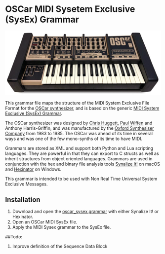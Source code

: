 # OSCar MIDI Sysetem Exclusive (SysEx) Grammar

![OSCar screenshot](https://github.com/codemechanic/oscar-sysex-grammar/blob/main/images/oscar.jpg?raw=true)

This grammar file maps the structure of the MIDI System Exclusive File Format for the [OSCar synthesizer](https://en.wikipedia.org/wiki/OSC_OSCar), and is based on the generic [MIDI System Exclusive (SysEx) Grammar](https://github.com/codemechanic/midi-sysex-grammar).

The OSCar synthesizer was designed by [Chris Huggett](https://en.wikipedia.org/wiki/Chris_Huggett), [Paul Wiffen](http://www.electricityclub.co.uk/synth-guru-interview/) and Anthony Harris-Griffin, and was manufactured by the [Oxford Synthesiser Company](https://en.wikipedia.org/wiki/Oxford_Synthesiser_Company) from 1983 to 1985. The OSCar was ahead of its time in several ways and was one of the few mono-synths of its time to have MIDI.

Grammars are stored as XML and support both Python and Lua scripting languages. They are powerful in that they can export to C structs as well as inherit structures from object oriented languages. Grammars are used in conjunction with the hex and binary file analysis tools [Synalize It!](https://www.synalysis.net) on macOS and [Hexinator](https://hexinator.com) on Windows.

This grammar is intended to be used with Non Real Time Universal System Exclusive Messages.


## Installation
1. Download and open the <a href="https://github.com/codemechanic/oscar-sysex-grammar/blob/main/grammar/oscar_sysex.grammar?raw=true">oscar_sysex.grammar</a> with either Synalize It! or Hexinator.
2. Open an OSCar MIDI SysEx file.
3. Apply the MIDI Sysex grammar to the SysEx file.


##Todo:
1. Improve definition of the Sequence Data Block
